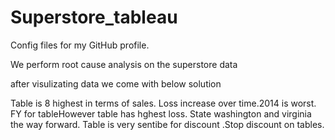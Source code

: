 # Superstore_tableau
Config files for my GitHub profile.



 We perform root cause analysis on the superstore data 
 
 after visulizating data we come with below solution

Table is 8 highest in terms of sales.
Loss increase over time.2014 is worst.
FY for tableHowever table has hghest loss.
State washington  and virginia  the way forward.
Table is very sentibe for discount .Stop discount on tables.
